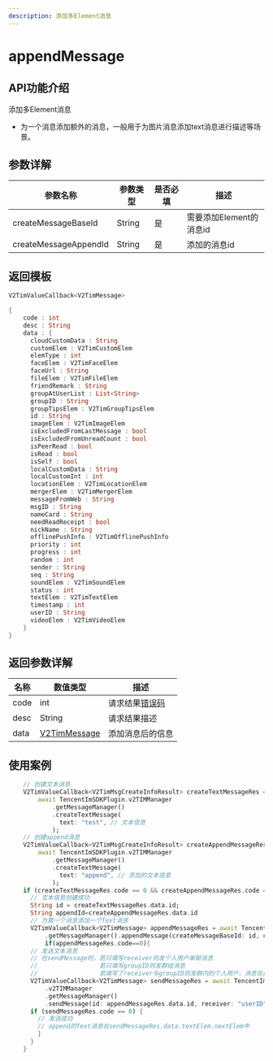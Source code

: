 ```yaml
---
description: 添加多Element消息
---
```


# appendMessage

## API功能介绍

添加多Element消息

* 为一个消息添加额外的消息，一般用于为图片消息添加text消息进行描述等场景。

## 参数详解

| 参数名称                  | 参数类型   | 是否必填 | 描述               |
| --------------------- | ------ | ---- | ---------------- |
| createMessageBaseId   | String | 是    | 需要添加Element的消息id |
| createMessageAppendId | String | 是    | 添加的消息id          |

## 返回模板

```dart
V2TimValueCallback<V2TimMessage>

{
    code : int
    desc : String
    data : {
      cloudCustomData : String
      customElem : V2TimCustomElem
      elemType : int
      faceElem : V2TimFaceElem
      faceUrl : String
      fileElem : V2TimFileElem
      friendRemark : String
      groupAtUserList : List<String>
      groupID : String
      groupTipsElem : V2TimGroupTipsElem
      id : String
      imageElem : V2TimImageElem
      isExcludedFromLastMessage : bool
      isExcludedFromUnreadCount : bool
      isPeerRead : bool
      isRead : bool
      isSelf : bool
      localCustomData : String
      localCustomInt : int
      locationElem : V2TimLocationElem
      mergerElem : V2TimMergerElem
      messageFromWeb : String
      msgID : String
      nameCard : String
      needReadReceipt : bool
      nickName : String
      offlinePushInfo : V2TimOfflinePushInfo
      priority : int
      progress : int
      random : int
      sender : String
      seq : String
      soundElem : V2TimSoundElem
      status : int
      textElem : V2TimTextElem
      timestamp : int
      userID : String
      videoElem : V2TimVideoElem
    }
}
```

## 返回参数详解

| 名称   | 数值类型                             | 描述                                                             |
| ---- | -------------------------------- | -------------------------------------------------------------- |
| code | int                              | 请求结果[错误码](https://cloud.tencent.com/document/product/269/1671) |
| desc | String                           | 请求结果描述                                                         |
| data | [V2TimMessage](broken-reference) | 添加消息后的信息                                                       |

## 使用案例  &#x20;

```dart
    // 创建文本消息
    V2TimValueCallback<V2TimMsgCreateInfoResult> createTextMessageRes =
        await TencentImSDKPlugin.v2TIMManager
            .getMessageManager()
            .createTextMessage(
              text: "test", // 文本信息
            );
    // 创建append消息
    V2TimValueCallback<V2TimMsgCreateInfoResult> createAppendMessageRes =
        await TencentImSDKPlugin.v2TIMManager
            .getMessageManager()
            .createTextMessage(
              text: "append", // 添加的文本信息
            );
    if (createTextMessageRes.code == 0 && createAppendMessageRes.code == 0) {
      // 文本信息创建成功
      String id = createTextMessageRes.data.id;
      String appendId=createAppendMessageRes.data.id
      // 为第一个消息添加一个Text消息
      V2TimValueCallback<V2TimMessage> appendMessageRes = await TencentImSDKPlugin.v2TIMManager
          .getMessageManager().appendMessage(createMessageBaseId: id, createMessageAppendId: appendId)
          if(appendMessageRes.code==0){
      // 发送文本消息
      // 在sendMessage时，若只填写receiver则发个人用户单聊消息
      //                 若只填写groupID则发群组消息
      //                 若填写了receiver与groupID则发群内的个人用户，消息在群聊中显示，只有指定receiver能看见
      V2TimValueCallback<V2TimMessage> sendMessageRes = await TencentImSDKPlugin
          .v2TIMManager
          .getMessageManager()
          .sendMessage(id: appendMessageRes.data.id, receiver: "userID", groupID: "groupID");
      if (sendMessageRes.code == 0) {
        // 发送成功
        // append的Text消息在sendMessageRes.data.textElem.nextElem中
        }
      }
    }
```
